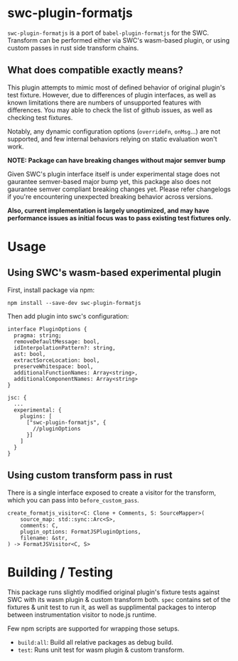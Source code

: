 # swc-plugin-formatjs

`swc-plugin-formatjs` is a port of `babel-plugin-formatjs` for the SWC. Transform can be performed either via SWC's wasm-based plugin, or using custom passes in rust side transform chains.

## What does compatible exactly means?

This plugin attempts to mimic most of defined behavior of original plugin's test fixture. However, due to differences of plugin interfaces, as well as known limitations there are numbers of unsupported features with differences. You may able to check the list of github issues, as well as checking test fixtures.

Notably, any dynamic configuration options (`overrideFn`, `onMsg`...) are not supported, and few internal behaviors relying on static evaluation won't work.

**NOTE: Package can have breaking changes without major semver bump**

Given SWC's plugin interface itself is under experimental stage does not gaurantee semver-based major bump yet, this package also does not gaurantee semver compliant breaking changes yet. Please refer changelogs if you're encountering unexpected breaking behavior across versions.

**Also, current implementation is largely unoptimized, and may have performance issues as initial focus was to pass existing test fixtures only.**

# Usage

## Using SWC's wasm-based experimental plugin

First, install package via npm:

```
npm install --save-dev swc-plugin-formatjs
```

Then add plugin into swc's configuration:

```
interface PluginOptions {
  pragma: string;
  removeDefaultMessage: bool,
  idInterpolationPattern?: string,
  ast: bool,
  extractSorceLocation: bool,
  preserveWhitespace: bool,
  additionalFunctionNames: Array<string>,
  additionalComponentNames: Array<string>
}

jsc: {
  ...
  experimental: {
    plugins: [
      ["swc-plugin-formatjs", {
        //pluginOptions
      }]
    ]
  }
}
```

## Using custom transform pass in rust

There is a single interface exposed to create a visitor for the transform, which you can pass into `before_custom_pass`.

```
create_formatjs_visitor<C: Clone + Comments, S: SourceMapper>(
    source_map: std::sync::Arc<S>,
    comments: C,
    plugin_options: FormatJSPluginOptions,
    filename: &str,
) -> FormatJSVisitor<C, S>
```

# Building / Testing

This package runs slightly modified original plugin's fixture tests against SWC with its wasm plugin & custom transform both. `spec` contains set of the fixtures & unit test to run it, as well as supplimental packages to interop between instrumentation visitor to node.js runtime.

Few npm scripts are supported for wrapping those setups.

- `build:all`: Build all relative packages as debug build.
- `test`: Runs unit test for wasm plugin & custom transform.
